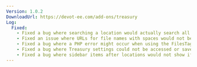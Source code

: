 ```yaml
---
Version: 1.0.2
DownloadUrl: https://devot-ee.com/add-ons/treasury
Log:
  Fixed:
    - Fixed a bug where searching a location would actually search all locations
    - Fixed an issue where URLs for file names with spaces would not be properly URL encoded
    - Fixed a bug where a PHP error might occur when using the FilesTag in version of PHP less than 5.6
    - Fixed a bug where Treasury settings could not be accessed or saved
    - Fixed a bug where sidebar items after locations would not show if there were no locations
---
```

